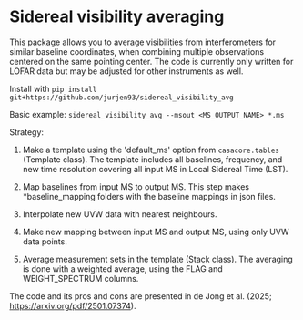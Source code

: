 # Sidereal visibility averaging

This package allows you to average visibilities from interferometers for similar baseline coordinates, when combining multiple observations centered on the same pointing center. 
The code is currently only written for LOFAR data but may be adjusted for other instruments as well.

Install with ```pip install git+https://github.com/jurjen93/sidereal_visibility_avg```

Basic example: 
```sidereal_visibility_avg --msout <MS_OUTPUT_NAME> *.ms```

Strategy:
1) Make a template using the 'default_ms' option from ```casacore.tables``` (Template class).
       The template includes all baselines, frequency, and new time resolution covering all input MS in Local Sidereal Time (LST).

2) Map baselines from input MS to output MS.
    This step makes *baseline_mapping folders with the baseline mappings in json files.

3) Interpolate new UVW data with nearest neighbours.

4) Make new mapping between input MS and output MS, using only UVW data points.

5) Average measurement sets in the template (Stack class).
The averaging is done with a weighted average, using the FLAG and WEIGHT_SPECTRUM columns.


The code and its pros and cons are presented in de Jong et al. (2025; https://arxiv.org/pdf/2501.07374).
